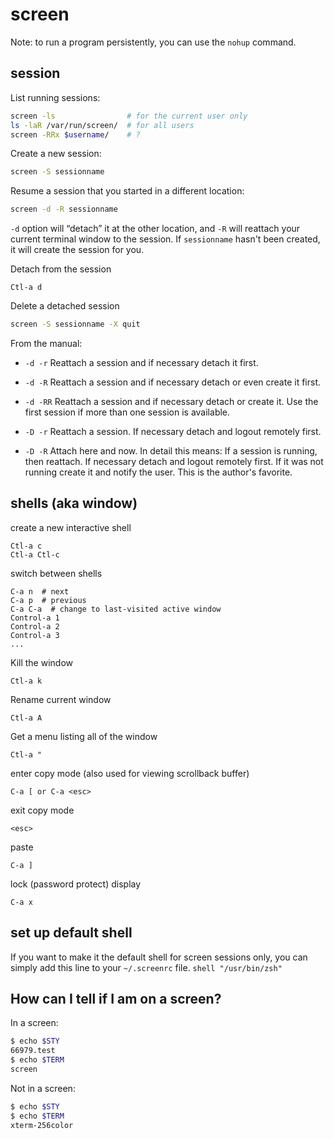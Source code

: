 # screen

Note: to run a program persistently, you can use the `nohup` command.


## session

List running sessions:

```bash
screen -ls                # for the current user only
ls -laR /var/run/screen/  # for all users
screen -RRx $username/    # ?
```

Create a new session:

```bash
screen -S sessionname
```

Resume a session that you started in a different location:

```bash
screen -d -R sessionname
```

`-d` option will “detach” it at the other location, and `-R` will reattach your current terminal window to the session.
If `sessionname` hasn't been created, it will create the session for you.

Detach from the session

    Ctl-a d

Delete a detached session

```bash
screen -S sessionname -X quit
```

From the manual:

- `-d -r`   Reattach a session and if necessary detach it first.

- `-d -R`   Reattach a session and if necessary detach or even create it first.

- `-d -RR`  Reattach a session and if necessary detach or create it. Use the first session if more than one session is available.

- `-D -r`   Reattach a session. If necessary detach and logout remotely first.

- `-D -R`   Attach here and now. In detail this means: If a session is running, then reattach. If necessary detach and logout remotely first.  If it was not running create it and notify the user. This is the author's favorite.


## shells (aka window)

create a new interactive shell 

    Ctl-a c 
    Ctl-a Ctl-c

switch between shells

    C-a n  # next
    C-a p  # previous
    C-a C-a  # change to last-visited active window
    Control-a 1 
    Control-a 2
    Control-a 3 
    ...

Kill the window
    
    Ctl-a k

Rename current window

    Ctl-a A

Get a menu listing all of the window

    Ctl-a "

enter copy mode (also used for viewing scrollback buffer)

    C-a [ or C-a <esc>

exit copy mode

    <esc>

paste

    C-a ] 

lock (password protect) display

    C-a x    


## set up default shell

If you want to make it the default shell for screen sessions only, you can simply add this line to your `~/.screenrc` file.
`shell "/usr/bin/zsh"`


## How can I tell if I am on a screen?

In a screen:

```bash
$ echo $STY
66979.test
$ echo $TERM
screen
```

Not in a screen:

```bash
$ echo $STY
$ echo $TERM
xterm-256color
```
